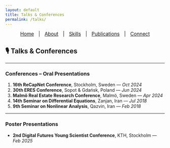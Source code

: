 ```yaml
---
layout: default
title: Talks & Conferences
permalink: /talks/
---
```


<nav style="text-align:center; font-size: 1.1em; margin-bottom: 20px;">
  <a href="/" style="margin: 0 10px;">Home</a> |
  <a href="/about" style="margin: 0 10px;">About</a> |
  <a href="/skills" style="margin: 0 10px;">Skills</a> |
  <a href="/publications" style="margin: 0 10px;">Publications</a> |
  <a href="/contact" style="margin: 0 10px;">Connect</a>
</nav>

## 🎙️ Talks & Conferences

---

###  Conferences – Oral Presentations
1. **16th ReCapNet Conference**, Stockholm, Sweden — *Oct 2024*  
2. **30th ERES Conference**, Sopot & Gdańsk, Poland — *Jun 2024*  
3. **Malmö Real Estate Research Conference**, Malmö, Sweden — *Apr 2024*  
4. **14th Seminar on Differential Equations**, Zanjan, Iran — *Jul 2018*  
5. **9th Seminar on Nonlinear Analysis**, Qazvin, Iran — *Feb 2018*  

---

###  Poster Presentations
- **2nd Digital Futures Young Scientist Conference**, KTH, Stockholm — *Feb 2025*

